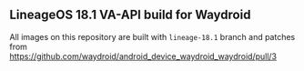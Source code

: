 ## LineageOS 18.1 VA-API build for Waydroid
All images on this repository are built with `lineage-18.1` branch and patches from https://github.com/waydroid/android_device_waydroid_waydroid/pull/3
